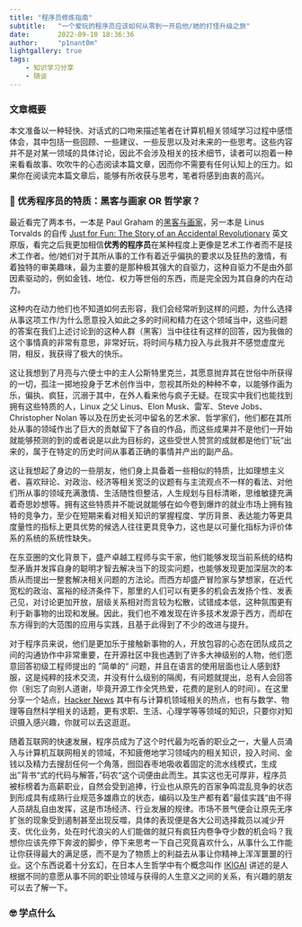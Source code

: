 ```yaml
---
title: "程序员修炼指南"
subtitle:   "一个爱玩的程序员应该如何从零到一开启他/她的打怪升级之旅"
date:       2022-09-10 18:36:36
author:     "p1nant0m"
lightgallery: true
tags: 
    - 知识学习分享
    - 随谈
---
```


### 文章概要

本文准备以一种轻快、对话式的口吻来描述笔者在计算机相关领域学习过程中感悟体会，其中包括一些回顾、一些建议、一些反思以及对未来的一些思考。这些内容并不是对某一领域的具体讨论，因此不会涉及相关的技术细节，读者可以抱着一种来看看故事、吹吹牛的心态阅读本篇文章，因而你不需要有任何认知上的压力。如果你在阅读完本篇文章后，能够有所收获与思考，笔者将感到由衷的高兴。

### 🤔 优秀程序员的特质：黑客与画家 OR 哲学家？

最近看完了两本书，一本是 Paul Graham 的[黑客与画家](https://en.wikipedia.org/wiki/Hackers_%26_Painters)，另一本是 Linus Torvalds 的自传 [Just for Fun: The Story of an Accidental Revolutionary](https://books.google.com.hk/books/about/Just_for_Fun.html?id=Q3aIPwAACAAJ&redir_esc=y) 英文原版，看完之后我更加相信**优秀的程序员**在某种程度上更像是艺术工作者而不是技术工作者。他/她们对于其所从事的工作有着近乎偏执的要求以及狂热的激情，有着独特的审美趣味，最为主要的是那种极其强大的自驱力，这种自驱力不是由外部因素驱动的，例如金钱、地位、权力等世俗的东西，而是完全因为其自身的内在动力。

这种内在动力他们也不知道如何去形容，我们会经常听到这样的问题，为什么选择从事这项工作/为什么愿意投入如此之多的时间和精力在这个领域当中，这些问题的答案在我们上述讨论到的这种人群（黑客）当中往往有这样的回答，因为我做的这个事情真的非常有意思，非常好玩，将时间与精力投入与此我并不感觉虚度光阴，相反，我获得了极大的快乐。

这让我想到了月亮与六便士中的主人公斯特里克兰，其愿意抛弃其在世俗中所获得的一切，孤注一掷地投身于艺术创作当中，忽视其所处的种种不幸，以能够作画为乐，偏执、疯狂，沉溺于其中，在外人看来他与疯子无疑。在现实中我们也能找到拥有这些特质的人，Linux 之父 Linus、Elon Musk、雷军、Steve Jobs、Christopher Nolan 等以及在历史长河中留名的艺术家、哲学家们，他们都在其所处从事的领域作出了巨大的贡献留下了各自的作品，而这些成果并不是他们一开始就能够预测的到的或者说是以此为目标的，这些受世人赞赏的成就都是他们”玩“出来的，属于在特定的历史时间从事着正确的事情并产出的副产品。

这让我想起了身边的一些朋友，他们身上具备着一些相似的特质，比如理想主义者、喜欢辩论、对政治、经济等相关宽泛的议题有与主流观点不一样的看法、对他们所从事的领域充满激情、生活随性但整洁，人生规划与目标清晰，思维敏捷充满着奇思妙想等。拥有这些特质并不能说就能够在如今卷到爆炸的就业市场上拥有独特的竞争力，至少在短期来看对相关知识的掌握程度、学历背景、表达能力等更具度量性的指标上更具优势的候选人往往更具竞争力，这也是以可量化指标为评价体系的系统的系统性缺失。

在东亚圈的文化背景下，盛产卓越工程师与实干家，他们能够发现当前系统的结构型矛盾并发挥自身的聪明才智去解决当下的现实问题，也能够发现更加深层次的本质从而提出一整套解决相关问题的方法论。而西方却盛产冒险家与梦想家，在近代宽松的政治、富裕的经济条件下，那里的人们可以有更多的机会去发扬个性、发表己见，对讨论更加开放，层级关系相对而言较为松散，试错成本低，这种氛围更有利于新事物的出现和发展。因此，我们也不难发现在许多技术发源于西方，而却在东方得到的大范围的应用与实践，且基于此得到了不少的改进与提升。

对于程序员来说，他们是更加乐于接触新事物的人，开放包容的心态在团队成员之间的沟通协作中非常重要，在开源社区中我也遇到了许多大神级别的人物，他们愿意回答初级工程师提出的 ”简单的“ 问题，并且在语言的使用层面也让人感到舒服，这是纯粹的技术交流，并没有什么级别的隔阂，有问题就提出，总有人会回答你（别忘了向别人道谢，毕竟开源工作全凭热爱，花费的是别人的时间）。在这里分享一个站点，[Hacker News](https://news.ycombinator.com/) 其中有与计算机领域相关的热点，也有与数学、物理等自然科学相关的话题，更有求职、生活、心理学等等领域的知识，只要你对知识摄入感兴趣，你就可以去这逛逛。

随着互联网的快速发展，程序员成为了这个时代最为吃香的职业之一，大量人员涌入与计算机互联网相关的领域，不知疲倦地学习领域内的相关知识，投入时间、金钱以及精力去搜刮任何一个角落，囫囵吞枣地吸收着固定的流水线模式，生成出”背书“式的代码与解答，”码农“这个词便由此而生。其实这也无可厚非，程序员被标榜着为高薪职业，自然会受到追捧，行业也从原先的百家争鸣混乱竞争的状态到形成具有成熟行业规范多雄鼎立的状态，编码以及生产都有着”最佳实践“由不得人员胡乱自由发挥，这是市场经济、行业发展的规律。市场不景气便会让原先无序扩张的现象受到遏制甚至出现反噬，具体的表现便是各大公司选择裁员以减少开支、优化业务，处在时代浪尖的人们能做的就只有疯狂内卷争夺少数的机会吗？我想你应该先停下奔波的脚步，停下来思考一下自己究竟喜欢什么，从事什么工作能让你获得最大的满足感，而不是为了物质上的利益去从事让你精神上浑浑噩噩的行业。这个东西说着十分玄幻，在日本人生哲学中有个概念叫作 [IKIGAI](https://en.wikipedia.org/wiki/Ikigai) 讲述的是人根据不同的意愿从事不同的职业领域与获得的人生意义之间的关系，有兴趣的朋友可以去了解一下。

### 🤓 学点什么